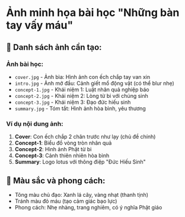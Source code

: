 # Ảnh minh họa bài học "Những bàn tay vấy máu"

## 📸 Danh sách ảnh cần tạo:

### Ảnh bài học:

- `cover.jpg` - Ảnh bìa: Hình ảnh con ếch chắp tay van xin
- `intro.jpg` - Ảnh mở đầu: Cảnh giết mổ động vật (có thể blur nhẹ)
- `concept-1.jpg` - Khái niệm 1: Luật nhân quả nghiệp báo
- `concept-2.jpg` - Khái niệm 2: Lòng từ bi với chúng sinh
- `concept-3.jpg` - Khái niệm 3: Đạo đức hiếu sinh
- `summary.jpg` - Tóm tắt: Hình ảnh hòa bình, yêu thương

### Ví dụ nội dung ảnh:

1. **Cover**: Con ếch chắp 2 chân trước như lạy (chủ đề chính)
2. **Concept-1**: Biểu đồ vòng tròn nhân quả
3. **Concept-2**: Hình ảnh Phật từ bi
4. **Concept-3**: Cảnh thiên nhiên hòa bình
5. **Summary**: Logo lotus với thông điệp "Đức Hiếu Sinh"

## 🎨 Màu sắc và phong cách:

- Tông màu chủ đạo: Xanh lá cây, vàng nhạt (thanh tịnh)
- Tránh màu đỏ máu (tạo cảm giác bạo lực)
- Phong cách: Nhẹ nhàng, trang nghiêm, có ý nghĩa Phật giáo
